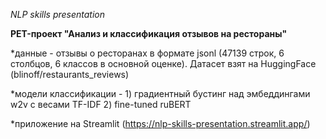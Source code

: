 _NLP skills presentation_

**PET-проект "Анализ и классификация отзывов на рестораны"**

*данные - отзывы о ресторанах в формате jsonl (47139 строк, 6 столбцов, 6 классов в основной оценке). Датасет взят на HuggingFace (blinoff/restaurants_reviews)

*модели классификации - 1) градиентный бустинг над эмбеддингами w2v с весами TF-IDF 2) fine-tuned ruBERT

*приложение на Streamlit (https://nlp-skills-presentation.streamlit.app/)
